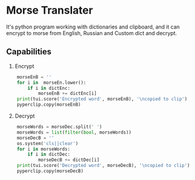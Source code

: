 # Morse Translater
It's python program working with dictionaries and clipboard, and it can encrypt to morse from English, Russian and Custom dict and decrypt.

## Capabilities
1. Encrypt
```python
    morseEnB = ''
    for i in  morseEn.lower():
        if i in dictEnc:
            morseEnB += dictEnc[i]
    print(tui.score('Encrypted word', morseEnB), '\ncopied to clip')
    pyperclip.copy(morseEnB)
```
2. Decrypt
```python
    morseWords = morseDec.split(' ')
    morseWords = list(filter(bool, morseWords))
    morseDecB = ''
    os.system('cls||clear')  
    for i in morseWords:
        if i in dictDec:
            morseDecB += dictDec[i]
    print(tui.score('Decrypted word', morseDecB), '\ncopied to clip')
    pyperclip.copy(morseDecB)
```

